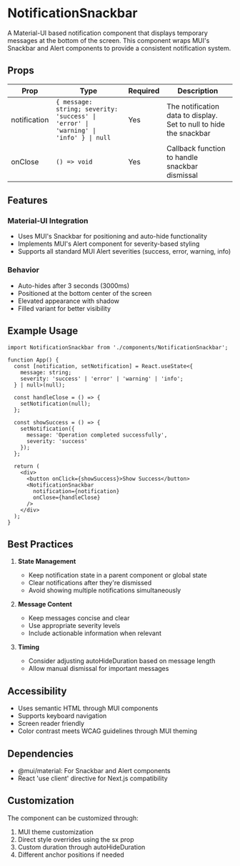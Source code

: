 # NotificationSnackbar

A Material-UI based notification component that displays temporary messages at the bottom of the screen. This component wraps MUI's Snackbar and Alert components to provide a consistent notification system.

## Props

| Prop | Type | Required | Description |
|------|------|----------|-------------|
| notification | `{ message: string; severity: 'success' \| 'error' \| 'warning' \| 'info' } \| null` | Yes | The notification data to display. Set to null to hide the snackbar |
| onClose | `() => void` | Yes | Callback function to handle snackbar dismissal |

## Features

### Material-UI Integration
- Uses MUI's Snackbar for positioning and auto-hide functionality
- Implements MUI's Alert component for severity-based styling
- Supports all standard MUI Alert severities (success, error, warning, info)

### Behavior
- Auto-hides after 3 seconds (3000ms)
- Positioned at the bottom center of the screen
- Elevated appearance with shadow
- Filled variant for better visibility

## Example Usage

```tsx
import NotificationSnackbar from './components/NotificationSnackbar';

function App() {
  const [notification, setNotification] = React.useState<{
    message: string;
    severity: 'success' | 'error' | 'warning' | 'info';
  } | null>(null);

  const handleClose = () => {
    setNotification(null);
  };

  const showSuccess = () => {
    setNotification({
      message: 'Operation completed successfully',
      severity: 'success'
    });
  };

  return (
    <div>
      <button onClick={showSuccess}>Show Success</button>
      <NotificationSnackbar 
        notification={notification}
        onClose={handleClose}
      />
    </div>
  );
}
```

## Best Practices

1. **State Management**
   - Keep notification state in a parent component or global state
   - Clear notifications after they're dismissed
   - Avoid showing multiple notifications simultaneously

2. **Message Content**
   - Keep messages concise and clear
   - Use appropriate severity levels
   - Include actionable information when relevant

3. **Timing**
   - Consider adjusting autoHideDuration based on message length
   - Allow manual dismissal for important messages

## Accessibility

- Uses semantic HTML through MUI components
- Supports keyboard navigation
- Screen reader friendly
- Color contrast meets WCAG guidelines through MUI theming

## Dependencies

- @mui/material: For Snackbar and Alert components
- React 'use client' directive for Next.js compatibility

## Customization

The component can be customized through:
1. MUI theme customization
2. Direct style overrides using the sx prop
3. Custom duration through autoHideDuration
4. Different anchor positions if needed
